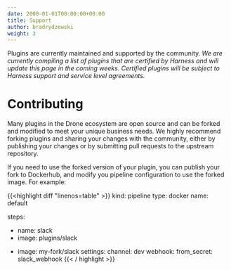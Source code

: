 ```yaml
---
date: 2000-01-01T00:00:00+00:00
title: Support
author: bradrydzewski
weight: 3
---
```


Plugins are currently maintained and supported by the community.  _We are currently compiling a list of plugins that are certified by Harness and will update this page in the coming weeks. Certified plugins will be subject to Harness support and service level agreements._

# Contributing

Many plugins in the Drone ecosystem are open source and can be forked and modified to meet your unique business needs. We highly recommend forking plugins and sharing your changes with the community, either by publishing your changes or by submitting pull requests to the upstream repository.

If you need to use the forked version of your plugin, you can publish your fork to Dockerhub, and modify you pipeline configuration to use the forked image. For example:

{{<highlight diff "linenos=table" >}}
kind: pipeline
type: docker
name: default

steps:
  - name: slack
-   image: plugins/slack
+   image: my-fork/slack
    settings:
      channel: dev
      webhook:
        from_secret: slack_webhook
{{< / highlight >}}
